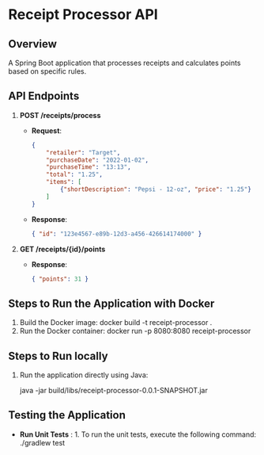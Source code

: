 # Receipt Processor API

## Overview
A Spring Boot application that processes receipts and calculates points based on specific rules.

## API Endpoints
1. **POST /receipts/process**
    - **Request**:
      ```json
      {
          "retailer": "Target",
          "purchaseDate": "2022-01-02",
          "purchaseTime": "13:13",
          "total": "1.25",
          "items": [
              {"shortDescription": "Pepsi - 12-oz", "price": "1.25"}
          ]
      }
      ```
    - **Response**:
      ```json
      { "id": "123e4567-e89b-12d3-a456-426614174000" }
      ```

2. **GET /receipts/{id}/points**
    - **Response**:
      ```json
      { "points": 31 }
      ```

## Steps to Run the Application with Docker
1. Build the Docker image:
   docker build -t receipt-processor .
2. Run the Docker container:
   docker run -p 8080:8080 receipt-processor

## Steps to Run locally
1. Run the application directly using Java:

   java -jar build/libs/receipt-processor-0.0.1-SNAPSHOT.jar

## Testing the Application

   - **Run Unit Tests**
   : 1. To run the unit tests, execute the following command: ./gradlew test